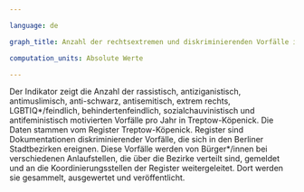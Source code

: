 ```yaml
---

language: de   

graph_title: Anzahl der rechtsextremen und diskriminierenden Vorfälle in Treptow Köpenick pro Jahr

computation_units: Absolute Werte

---
```


Der Indikator zeigt die Anzahl der rassistisch, antiziganistisch, antimuslimisch, anti-schwarz, antisemitisch, extrem rechts, LGBTIQ*/feindlich, behindertenfeindlich, sozialchauvinistisch und antifeministisch motivierten Vorfälle pro Jahr in Treptow-Köpenick. Die Daten stammen vom Register Treptow-Köpenick. Register sind Dokumentationen diskriminierender Vorfälle, die sich in den Berliner Stadtbezirken ereignen. Diese Vorfälle werden von Bürger*/innen bei verschiedenen Anlaufstellen, die über die Bezirke verteilt sind, gemeldet und an die Koordinierungsstellen der Register weitergeleitet. Dort werden sie gesammelt, ausgewertet und veröffentlicht. 
